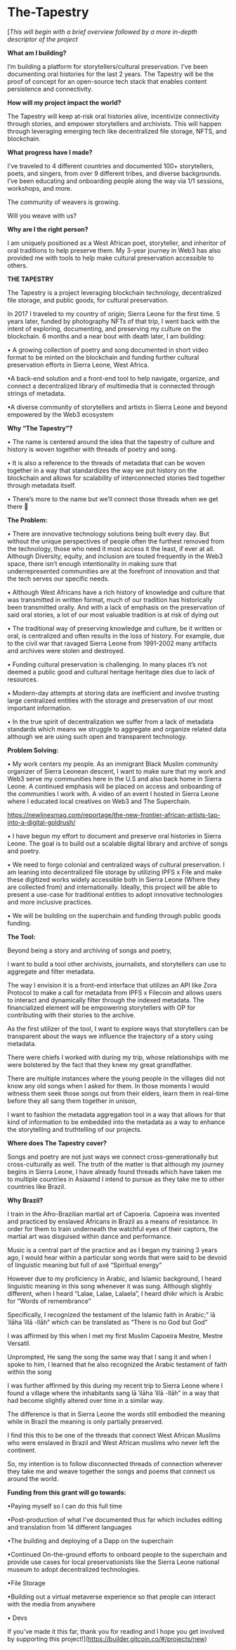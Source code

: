 # The-Tapestry
[_This will begin with a brief overview followed by a more in-depth descriptor of the project_

**What am I building?**

I’m building a platform for storytellers/cultural preservation.
 I’ve been documenting oral histories for the last 2 years.
 The Tapestry will be the proof of concept for an open-source tech stack that enables content persistence and connectivity.

**How will my project impact the world?**

The Tapestry will keep at-risk oral histories alive, incentivize connectivity through stories, and empower storytellers and archivists.
This will happen through leveraging emerging tech like decentralized file storage, NFTS, and blockchain.

**What progress have I made?**

I've traveled to 4 different countries and documented 100+ storytellers, poets, and singers, from over 9 different tribes, and diverse backgrounds.
 I’ve been educating and onboarding people along the way via 1/1 sessions, workshops, and more.
 
 The community of weavers is growing.
 
 Will you weave with us?
 

**Why are I the right person?**

I am uniquely positioned as a West African poet, storyteller, and inheritor of oral traditions to help preserve them.
My 3-year journey in Web3 has also provided me with tools to help make cultural preservation accessible to others.
 


**THE TAPESTRY**

The Tapestry is a project leveraging blockchain technology, decentralized file storage, and public goods, for cultural preservation.

In 2017 I traveled to my country of origin; Sierra Leone for the first time. 5 years later, funded by photography NFTs of that trip, I went back with the intent of exploring, documenting, and preserving my culture on the blockchain. 6 months and a near bout with death later, I am building:

• A growing collection of poetry and song documented in short video format to be minted on the blockchain and funding further cultural preservation efforts in Sierra Leone, West Africa.

•A back-end solution and a front-end tool to help navigate, organize, and connect a decentralized library of multimedia that is connected through strings of metadata.

•A diverse community of storytellers and artists in Sierra Leone and beyond empowered by the Web3 ecosystem

**Why “The Tapestry”?**

• The name is centered around the idea that the tapestry of culture and history is woven together with threads of poetry and song.

• It is also a reference to the threads of metadata that can be woven together in a way that standardizes the way we put history on the blockchain and allows for scalability of interconnected stories tied together through metadata itself.

• There’s more to the name but we’ll connect those threads when we get there 🧵

**The Problem:**

• There are innovative technology solutions being built every day. But without the unique perspectives of people often the furthest removed from the technology, those who need it most access it the least, if ever at all. Although Diversity, equity, and inclusion are touted frequently in the Web3 space, there isn’t enough intentionality in making sure that underrepresented communities are at the forefront of innovation and that the tech serves our specific needs.

 • Although West Africans have a rich history of knowledge and culture that was transmitted in written format, much of our tradition has historically been transmitted orally. And with a lack of emphasis on the preservation of said oral stories, a lot of our most valuable tradition is at risk of dying out

• The traditional way of preserving knowledge and culture, be it written or oral, is centralized and often results in the loss of history. For example, due to the civil war that ravaged Sierra Leone from 1991-2002 many artifacts and archives were stolen and destroyed.

• Funding cultural preservation is challenging. In many places it’s not deemed a public good and cultural heritage heritage dies due to lack of resources.


• Modern-day attempts at storing data are inefficient and involve trusting large centralized entities with the storage and preservation of our most important information.

• In the true spirit of decentralization we suffer from a lack of metadata standards which means we struggle to aggregate and organize related data although we are using such open and transparent technology.

**Problem Solving:**

• My work centers my people. As an immigrant Black Muslim community organizer of Sierra Leonean descent, I want to make sure that my work and Web3 serve my communities here in the U.S and also back home in Sierra Leone. A continued emphasis will be placed on access and onboarding of the communities I work with. A video of an event I hosted in Sierra Leone where I educated local creatives on Web3 and The Superchain.

https://newlinesmag.com/reportage/the-new-frontier-african-artists-tap-into-a-digital-goldrush/

• I have begun my effort to document and preserve oral histories in Sierra Leone. The goal is to build out a scalable digital library and archive of songs and poetry.

• We need to forgo colonial and centralized ways of cultural preservation. I am leaning into decentralized file storage by utilizing IPFS x File and make these digitized works widely accessible both in Sierra Leone (Where they are collected from) and internationally. Ideally, this project will be able to present a use-case for traditional entities to adopt innovative technologies and more inclusive practices.

• We will be building on the superchain and funding through public goods funding.

**The Tool:**

Beyond being a story and archiving of songs and poetry,

I want to build a tool other archivists, journalists, and storytellers can use to aggregate and filter metadata.

The way I envision it is a front-end interface that utilizes an API like Zora Protocol to make a call for metadata from IPFS x Filecoin and allows users to interact and dynamically filter through the indexed metadata.
The financialized element will be empowering storytellers with OP for contributing with their stories to the archive.

As the first utilizer of the tool, I want to explore ways that storytellers can be transparent about the ways we influence the trajectory of a story using metadata.

There were chiefs I worked with during my trip, whose relationships with me were bolstered by the fact that they knew my great grandfather.

There are multiple instances where the young people in the villages did not know any old songs when I asked for them. In those moments I would witness them seek those songs out from their elders, learn them in real-time before they all sang them together in unison,

I want to fashion the metadata aggregation tool in a way that allows for that kind of information to be embedded into the metadata as a way to enhance the storytelling and truthtelling of our projects.

**Where does The Tapestry cover?**

Songs and poetry are not just ways we connect cross-generationally but cross-culturally as well. The truth of the matter is that although my journey begins in Sierra Leone, I have already found threads which have taken me to multiple countries in Asiaamd  I intend to pursue as they take me to other countries like Brazil.

**Why Brazil?**

I train in the Afro-Brazilian martial art of Capoeria. Capoeira was invented and practiced by enslaved Africans in Brazil as a means of resistance. In order for them to train underneath the watchful eyes of their captors, the martial art was disguised within dance and performance.

Music is a central part of the practice and as I began my training 3 years ago, I would hear within a particular song words that were said to be devoid of linguistic meaning but full of axé “Spiritual energy”

However due to my proficiency in Arabic, and Islamic background, I heard linguistic meaning in this song whenever it was sung. Although slightly different, when I heard “Lalae, Lalae, Lalaela”, I heard dhikr which is Arabic for “Words of remembrance”

Specifically, I recognized the testament of the Islamic faith in Arabic;” lā ʾilāha ʾillā -llāh” which can be translated as “There is no God but God”

I was affirmed by this when I met my first Muslim Capoeira Mestre, Mestre Versatil.

Unprompted, He sang the song the same way that I sang it and when I spoke to him, I learned that he also recognized the Arabic testament of faith within the song

I was further affirmed by this during my recent trip to Sierra Leone where I found a village where the inhabitants sang lā ʾilāha ʾillā -llāh” in a way that had become slightly altered over time in a similar way.

The difference is that in Sierra Leone the words still embodied the meaning while in Brazil the meaning is only partially preserved.

I find this this to be one of the threads that connect West African Muslims who were enslaved in Brazil and West African muslims who never left the continent.

So, my intention is to follow disconnected threads of connection wherever they take me and weave together the songs and poems that connect us around the world.

**Funding from this grant will go towards:**

•Paying myself so I can do this full time

•Post-production of what I’ve documented thus far which includes editing and translation from 14 different languages

•The building and deploying of a Dapp on the superchain

•Continued On-the-ground efforts to onboard people to the superchain and provide use cases for local preservationists like the Sierra Leone national museum to adopt decentralized technologies.

•File Storage

•Building out a virtual metaverse experience so that people can interact with the media from anywhere

• Devs

If you’ve made it this far, thank you for reading and I hope you get involved by supporting this project!](https://builder.gitcoin.co/#/projects/new)
